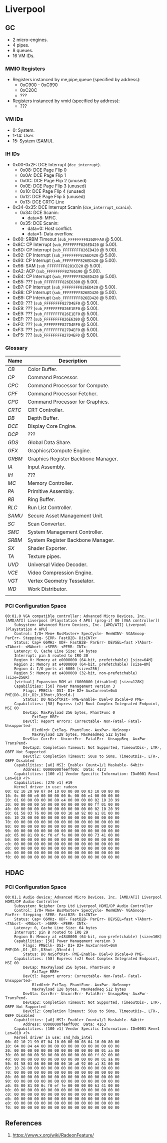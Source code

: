 Liverpool
=========

## GC

* 2 micro-engines.
* 4 pipes.
* 8 queues.
* 16 VM IDs.

### MMIO Registers

- Registers instanced by me,pipe,queue (specified by address):
  + 0xC900 - 0xC990
  + 0xC20C
  + ???
- Registers instanced by vmid (specified by address):
  + ???

### VM IDs

- 0: System.
- 1-14: User.
- 15: System (SAMU).

### IH IDs

- 0x00-0x2F: DCE Interrupt (`dce_interrupt`).
	- 0x08: DCE Page Flip 0
	- 0x0A: DCE Page Flip 1
	- 0x0C: DCE Page Flip 2 (unused)
	- 0x0E: DCE Page Flip 3 (unused)
	- 0x10: DCE Page Flip 4 (unused)
	- 0x12: DCE Page Flip 5 (unused)
	- 0x13: DCE CRTC Line
- 0x34-0x35: DCE Interrupt Scanin (`dce_interrupt_scanin`).
	- 0x34: DCE Scanin:
		- data=8: MFIC.
	- 0x35: DCE Scanin:
	    - data=0: Host conflict.
		- data=1: Data overflow.
- 0x60: SRBM Timeout (`sub_FFFFFFFF826DFFA0` @ 5.00).
- 0x8C: CP Interrupt (`sub_FFFFFFFF826ED420` @ 5.00).
- 0x8D: CP Interrupt (`sub_FFFFFFFF826ED420` @ 5.00).
- 0x92: CP Interrupt (`sub_FFFFFFFF826ED420` @ 5.00).
- 0x93: CP Interrupt (`sub_FFFFFFFF826ED420` @ 5.00).
- 0x98: SAM (`sub_FFFFFFFF8281CD20` @ 5.00).
- 0xA2: ACP (`sub_FFFFFFFF82786190` @ 5.00).
- 0xB4: CP Interrupt (`sub_FFFFFFFF826ED420` @ 5.00).
- 0xB5: ??? (`sub_FFFFFFFF826E6380` @ 5.00).
- 0xB7: CP Interrupt (`sub_FFFFFFFF826ED420` @ 5.00).
- 0xB8: CP Interrupt (`sub_FFFFFFFF826ED420` @ 5.00).
- 0xB9: CP Interrupt (`sub_FFFFFFFF826ED420` @ 5.00).
- 0xE0: ??? (`sub_FFFFFFFF827D4EF0` @ 5.00).
- 0xE9: ??? (`sub_FFFFFFFF826E1EF0` @ 5.00).
- 0xE9: ??? (`sub_FFFFFFFF826E1EF0` @ 5.00).
- 0xEF: ??? (`sub_FFFFFFFF826E6380` @ 5.00).
- 0xF0: ??? (`sub_FFFFFFFF827D4EF0` @ 5.00).
- 0xF3: ??? (`sub_FFFFFFFF827D4EF0` @ 5.00).
- 0xF5: ??? (`sub_FFFFFFFF827D4EF0` @ 5.00).

### Glossary

| Name   | Description                                                         |
|--------|---------------------------------------------------------------------|
| _CB_   | Color Buffer.                                                       |
| _CP_   | Command Processor.                                                  |
| _CPC_  | Command Processor for Compute.                                      |
| _CPF_  | Command Processor Fetcher.                                          |
| _CPG_  | Command Processor for Graphics.                                     |
| _CRTC_ | CRT Controller.                                                     |
| _DB_   | Depth Buffer.                                                       |
| _DCE_  | Display Core Engine.                                                |
| _DCP_  | ???                                                                 |
| _GDS_  | Global Data Share.                                                  |
| _GFX_  | Graphics/Compute Engine.                                            |
| _GRBM_ | Graphics Register Backbone Manager.                                 |
| _IA_   | Input Assembly.                                                     |
| _IH_   | ???                                                                 |
| _MC_   | Memory Controller.                                                  |
| _PA_   | Primitive Assembly.                                                 |
| _RB_   | Ring Buffer.                                                        |
| _RLC_  | Run List Controller.                                                |
| _SAMU_ | Secure Asset Management Unit.                                       |
| _SC_   | Scan Converter.                                                     |
| _SMC_  | System Management Controller.                                       |
| _SRBM_ | System Register Backbone Manager.                                   |
| _SX_   | Shader Exporter.                                                    |
| _TA_   | Texture pipes.                                                      |
| _UVD_  | Universal Video Decoder.                                            |
| _VCE_  | Video Compression Engine.                                           |
| _VGT_  | Vertex Geometry Tesselator.                                         |
| _WD_   | Work Distributor.                                                   |
|        |                                                                     |

### PCI Configuration Space

```
00:01.0 VGA compatible controller: Advanced Micro Devices, Inc. [AMD/ATI] Liverpool [Playstation 4 APU] (prog-if 00 [VGA controller])
	Subsystem: Advanced Micro Devices, Inc. [AMD/ATI] Liverpool [Playstation 4 APU]
	Control: I/O+ Mem+ BusMaster+ SpecCycle- MemWINV- VGASnoop- ParErr- Stepping- SERR- FastB2B- DisINTx+
	Status: Cap+ 66MHz- UDF- FastB2B- ParErr- DEVSEL=fast >TAbort- <TAbort- <MAbort- >SERR- <PERR- INTx-
	Latency: 0, Cache Line Size: 64 bytes
	Interrupt: pin A routed to IRQ 30
	Region 0: Memory at e0000000 (64-bit, prefetchable) [size=64M]
	Region 2: Memory at e4000000 (64-bit, prefetchable) [size=8M]
	Region 4: I/O ports at 6000 [size=256]
	Region 5: Memory at e4800000 (32-bit, non-prefetchable) [size=256K]
	[virtual] Expansion ROM at f8000000 [disabled] [size=128K]
	Capabilities: [50] Power Management version 3
		Flags: PMEClk- DSI- D1+ D2+ AuxCurrent=0mA PME(D0-,D1+,D2+,D3hot+,D3cold-)
		Status: D0 NoSoftRst- PME-Enable- DSel=0 DScale=0 PME-
	Capabilities: [58] Express (v2) Root Complex Integrated Endpoint, MSI 00
		DevCap:	MaxPayload 256 bytes, PhantFunc 0
			ExtTag+ RBE+
		DevCtl:	Report errors: Correctable- Non-Fatal- Fatal- Unsupported-
			RlxdOrd+ ExtTag- PhantFunc- AuxPwr- NoSnoop+
			MaxPayload 128 bytes, MaxReadReq 512 bytes
		DevSta:	CorrErr- UncorrErr- FatalErr- UnsuppReq- AuxPwr- TransPend-
		DevCap2: Completion Timeout: Not Supported, TimeoutDis-, LTR-, OBFF Not Supported
		DevCtl2: Completion Timeout: 50us to 50ms, TimeoutDis-, LTR-, OBFF Disabled
	Capabilities: [a0] MSI: Enable+ Count=1/1 Maskable- 64bit+
		Address: 00000000feeff00c  Data: 4173
	Capabilities: [100 v1] Vendor Specific Information: ID=0001 Rev=1 Len=010 <?>
	Capabilities: [270 v1] #19
	Kernel driver in use: radeon
00: 02 10 20 99 07 04 10 00 00 00 00 03 10 00 80 00
10: 0c 00 00 e0 00 00 00 00 0c 00 00 e4 00 00 00 00
20: 01 60 00 00 00 00 80 e4 00 00 00 00 02 10 20 99
30: 00 00 00 00 50 00 00 00 00 00 00 00 ff 01 00 00
40: 00 00 00 00 00 00 00 00 00 00 00 00 02 10 20 99
50: 01 58 03 76 00 00 00 00 10 a0 92 00 a1 81 00 00
60: 10 28 00 00 00 00 00 00 00 00 00 00 00 00 00 00
70: 00 00 00 00 00 00 00 00 00 00 00 00 00 00 00 00
80: 00 00 00 00 00 00 00 00 00 00 00 00 00 00 00 00
90: 00 00 00 00 00 00 00 00 00 00 00 00 00 00 00 00
a0: 05 00 81 00 0c f0 ef fe 00 00 00 00 73 41 00 00
b0: 00 00 00 00 00 00 00 00 00 00 00 00 00 00 00 00
c0: 00 00 00 00 00 00 00 00 00 00 00 00 00 00 00 00
d0: 00 00 00 00 00 00 00 00 00 00 00 00 00 00 00 00
e0: 00 00 00 00 00 00 00 00 00 00 00 00 00 00 00 00
f0: 00 00 00 00 00 00 00 00 00 00 00 00 00 00 00 00
```

## HDAC

### PCI Configuration Space

```
00:01.1 Audio device: Advanced Micro Devices, Inc. [AMD/ATI] Liverpool HDMI/DP Audio Controller
	Subsystem: Ncipher Corp Ltd Liverpool HDMI/DP Audio Controller
	Control: I/O+ Mem+ BusMaster+ SpecCycle- MemWINV- VGASnoop- ParErr- Stepping- SERR- FastB2B- DisINTx+
	Status: Cap+ 66MHz- UDF- FastB2B- ParErr- DEVSEL=fast >TAbort- <TAbort- <MAbort- >SERR- <PERR- INTx-
	Latency: 0, Cache Line Size: 64 bytes
	Interrupt: pin B routed to IRQ 29
	Region 0: Memory at e4840000 (64-bit, non-prefetchable) [size=16K]
	Capabilities: [50] Power Management version 3
		Flags: PMEClk- DSI- D1+ D2+ AuxCurrent=0mA PME(D0-,D1-,D2-,D3hot-,D3cold-)
		Status: D0 NoSoftRst- PME-Enable- DSel=0 DScale=0 PME-
	Capabilities: [58] Express (v2) Root Complex Integrated Endpoint, MSI 00
		DevCap:	MaxPayload 256 bytes, PhantFunc 0
			ExtTag+ RBE+
		DevCtl:	Report errors: Correctable- Non-Fatal- Fatal- Unsupported-
			RlxdOrd+ ExtTag- PhantFunc- AuxPwr- NoSnoop+
			MaxPayload 128 bytes, MaxReadReq 512 bytes
		DevSta:	CorrErr- UncorrErr- FatalErr- UnsuppReq- AuxPwr- TransPend-
		DevCap2: Completion Timeout: Not Supported, TimeoutDis-, LTR-, OBFF Not Supported
		DevCtl2: Completion Timeout: 50us to 50ms, TimeoutDis-, LTR-, OBFF Disabled
	Capabilities: [a0] MSI: Enable+ Count=1/1 Maskable- 64bit+
		Address: 00000000feeff00c  Data: 4163
	Capabilities: [100 v1] Vendor Specific Information: ID=0001 Rev=1 Len=010 <?>
	Kernel driver in use: snd_hda_intel
00: 02 10 21 99 07 04 10 00 00 00 03 04 10 00 80 00
10: 04 00 84 e4 00 00 00 00 00 00 00 00 00 00 00 00
20: 00 00 00 00 00 00 00 00 00 00 00 00 00 01 aa 00
30: 00 00 00 00 50 00 00 00 00 00 00 00 ff 02 00 00
40: 00 00 00 00 00 00 00 00 00 00 00 00 00 01 aa 00
50: 01 58 03 06 00 00 00 00 10 a0 92 00 a1 81 00 00
60: 10 28 00 00 00 00 00 00 00 00 00 00 00 00 00 00
70: 00 00 00 00 00 00 00 00 00 00 00 00 00 00 00 00
80: 00 00 00 00 00 00 00 00 00 00 00 00 00 00 00 00
90: 00 00 00 00 00 00 00 00 00 00 00 00 00 00 00 00
a0: 05 00 81 00 0c f0 ef fe 00 00 00 00 63 41 00 00
b0: 00 00 00 00 00 00 00 00 00 00 00 00 00 00 00 00
c0: 00 00 00 00 00 00 00 00 00 00 00 00 00 00 00 00
d0: 00 00 00 00 00 00 00 00 00 00 00 00 00 00 00 00
e0: 00 00 00 00 00 00 00 00 00 00 00 00 00 00 00 00
f0: 00 00 00 00 00 00 00 00 00 00 00 00 00 00 00 00
```

## References

1. https://www.x.org/wiki/RadeonFeature/
